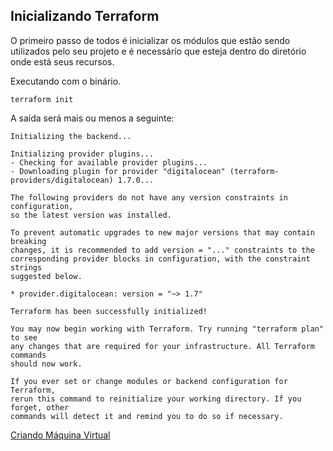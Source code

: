 ## Inicializando Terraform

O primeiro passo de todos é inicializar os módulos que estão sendo utilizados pelo seu projeto e é necessário que esteja dentro do diretório onde está seus recursos.

Executando com o binário.

```
terraform init
```

A saída será mais ou menos a seguinte:

```
Initializing the backend...

Initializing provider plugins...
- Checking for available provider plugins...
- Downloading plugin for provider "digitalocean" (terraform-providers/digitalocean) 1.7.0...

The following providers do not have any version constraints in configuration,
so the latest version was installed.

To prevent automatic upgrades to new major versions that may contain breaking
changes, it is recommended to add version = "..." constraints to the
corresponding provider blocks in configuration, with the constraint strings
suggested below.

* provider.digitalocean: version = "~> 1.7"

Terraform has been successfully initialized!

You may now begin working with Terraform. Try running "terraform plan" to see
any changes that are required for your infrastructure. All Terraform commands
should now work.

If you ever set or change modules or backend configuration for Terraform,
rerun this command to reinitialize your working directory. If you forget, other
commands will detect it and remind you to do so if necessary.
```

[Criando Máquina Virtual](droplet.md)